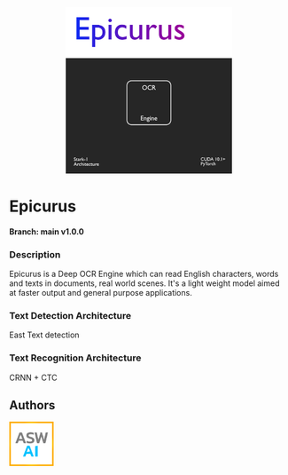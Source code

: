 <p align="center">
  <img src="imgs/Epicurus.png" width="300" title="Epicurus OCR Engine"/>  
</p>

# Epicurus
#### Branch: main v1.0.0

### Description
Epicurus is a Deep OCR Engine which can read English characters, words and texts in documents, real world scenes.
It's a light weight model aimed at faster output and general purpose applications.


### Text Detection Architecture 
East Text detection

### Text Recognition Architecture
CRNN + CTC




## Authors
<img src="imgs/ASW_logo .png" width="80" title="ASW"/>

